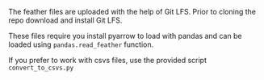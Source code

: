 The feather files are uploaded with the help of Git LFS. 
Prior to cloning the repo download and install Git LFS.

These files require you install pyarrow to load with pandas and can be loaded using `pandas.read_feather` function.

If you prefer to work with csvs files, use the provided script `convert_to_csvs.py`